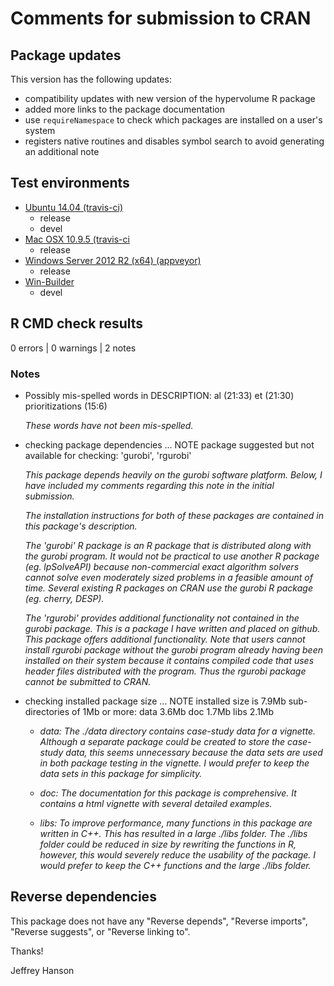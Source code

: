 # Comments for submission to CRAN

## Package updates

This version has the following updates:

* compatibility updates with new version of the hypervolume R package
* added more links to the package documentation
* use `requireNamespace` to  check which packages are installed on a user's system
* registers native routines and disables symbol search to avoid generating an additional note

## Test environments

* [Ubuntu 14.04 (travis-ci)](https://travis-ci.org/jeffreyhanson/raptr/builds)
  + release
  + devel
* [Mac OSX 10.9.5 (travis-ci](https://travis-ci.org/jeffreyhanson/raptr/builds)
  + release
* [Windows Server 2012 R2 (x64) (appveyor)](https://ci.appveyor.com/project/jeffreyhanson/raptr)
  + release
* [Win-Builder](https://win-builder.r-project.org/)
  + devel
  
## R CMD check results

0 errors | 0 warnings | 2 notes

### Notes

* Possibly mis-spelled words in DESCRIPTION:
  al (21:33)
  et (21:30)
  prioritizations (15:6)

  _These words have not been mis-spelled._

* checking package dependencies ... NOTE
  package suggested but not available for checking: 'gurobi', 'rgurobi'

  _This package depends heavily on the gurobi software platform. Below, I have included my comments regarding this note in the initial submission._

  _The installation instructions for both of these packages are contained in this package's description._

  _The 'gurobi' R package is an R package that is distributed along with the gurobi program. It would not be practical to use another R package (eg. lpSolveAPI) because non-commercial exact algorithm solvers cannot solve even moderately sized problems in a feasible amount of time. Several existing R packages on CRAN use the gurobi R package (eg. cherry, DESP)._

  _The 'rgurobi' provides additional functionality not contained in the gurobi package. This is a package I have written and placed on github. This package offers additional functionality. Note that users cannot install rgurobi package without the gurobi program already having been installed on their system because it contains compiled code that uses header files distributed with the program. Thus the rgurobi package cannot be submitted to CRAN._

* checking installed package size ... NOTE
  installed size is  7.9Mb
  sub-directories of 1Mb or more:
    data   3.6Mb
    doc    1.7Mb
    libs   2.1Mb

  + _data: The ./data directory contains case-study data for a vignette. Although a separate package could be created to store the case-study data, this
  seems unnecessary because the data sets are used in both package testing in the vignette. I would prefer to keep the data sets in this package for simplicity._

  + _doc: The documentation for this package is comprehensive. It contains a html vignette with several detailed examples._

  + _libs: To improve performance, many functions in this package are written in C++. This has resulted in a large ./libs folder. The ./libs folder could be reduced
  in size by rewriting the functions in R, however, this would severely reduce the usability of the package. I would prefer to keep the C++ functions and the
  large ./libs folder._

## Reverse dependencies

This package does not have any "Reverse depends", "Reverse imports", "Reverse suggests", or "Reverse linking to".

Thanks!

Jeffrey Hanson
